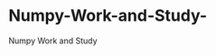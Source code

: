    # Numpy-Work-and-Study-
Numpy Work and Study 
                
                
              
                                  
                                    
                                                                                               
                                                                                                                                     
                     
                         
                       
                               
                                                                       
                                             
                                 
                                          
              
                                                            
                           
                             
                                      
                               
